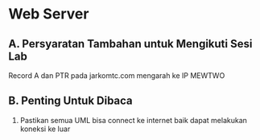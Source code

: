 # Web Server
## A. Persyaratan Tambahan untuk Mengikuti Sesi Lab
Record A dan PTR pada jarkomtc.com mengarah ke IP MEWTWO

## B. Penting Untuk Dibaca
1. Pastikan semua UML bisa connect ke internet baik dapat melakukan koneksi ke luar 
<!--stackedit_data:
eyJoaXN0b3J5IjpbMTkyNzUxODQ2OSwtNzkwNTYwMjk2XX0=
-->